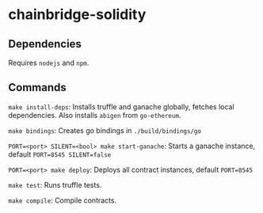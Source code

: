 # chainbridge-solidity

## Dependencies

Requires `nodejs` and `npm`.

## Commands

`make install-deps`: Installs truffle and ganache globally, fetches local dependencies. Also installs `abigen` from `go-ethereum`.

`make bindings`: Creates go bindings in `./build/bindings/go`

`PORT=<port> SILENT=<bool> make start-ganache`: Starts a ganache instance, default `PORT=8545 SILENT=false`

`PORT=<port> make deploy`: Deploys all contract instances, default `PORT=8545`

`make test`: Runs truffle tests.

`make compile`: Compile contracts.